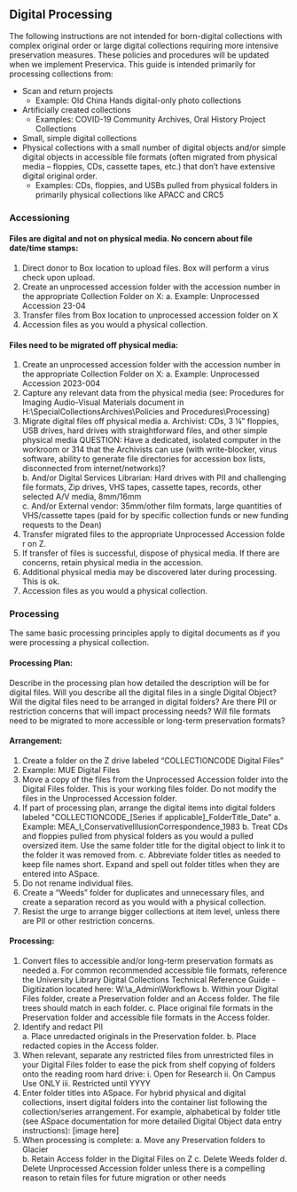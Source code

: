 ## Digital Processing

The following instructions are not intended for born-digital collections with complex original order or large digital collections requiring more intensive preservation measures. These policies and procedures will be updated when we implement Preservica. This guide is intended primarily for processing collections from:
- Scan and return projects
  - Example: Old China Hands digital-only photo collections
- Artificially created collections
  - Examples: COVID-19 Community Archives, Oral History Project Collections
- Small, simple digital collections
- Physical collections with a small number of digital objects and/or simple digital objects in accessible file formats (often migrated from physical media – floppies, CDs, cassette tapes, etc.) that don’t have extensive digital original order.
  - Examples: CDs, floppies, and USBs pulled from physical folders in primarily physical collections like APACC and CRC5
 
### Accessioning

#### Files are digital and not on physical media. No concern about file date/time stamps: 
1.	Direct donor to Box location to upload files. Box will perform a virus check upon upload.     
2.	Create an unprocessed accession folder with the accession number in the appropriate Collection Folder on X:
  a.	Example: Unprocessed Accession 23-04
3.	Transfer files from Box location to unprocessed accession folder on X
4.	Accession files as you would a physical collection.

#### Files need to be migrated off physical media:
1.	Create an unprocessed accession folder with the accession number in the appropriate Collection Folder on X:
  a.	Example: Unprocessed Accession 2023-004
2.	Capture any relevant data from the physical media (see: Procedures for Imaging Audio-Visual Materials document in H:\SpecialCollectionsArchives\Policies and Procedures\Processing)
3.	Migrate digital files off physical media
  a.	Archivist: CDs, 3 ¼” floppies, USB drives, hard drives with straightforward files, and other simple physical media QUESTION: Have a dedicated, isolated computer in the workroom or 314 that the Archivists can use (with write-blocker, virus software, ability to generate file directories for accession box lists, disconnected from internet/networks)?    
  b.	And/or Digital Services Librarian: Hard drives with PII and challenging file formats, Zip drives, VHS tapes, cassette tapes, records, other selected A/V media, 8mm/16mm   
  c.	And/or External vendor: 35mm/other film formats, large quantities of VHS/cassette tapes (paid for by specific collection funds or new funding requests to the Dean)
4.	Transfer migrated files to the appropriate Unprocessed Accession folde  r on Z.
5.	If transfer of files is successful, dispose of physical media. If there are concerns, retain physical media in the accession. 
6.	Additional physical media may be discovered later during processing. This is ok.
7.	Accession files as you would a physical collection.

### Processing

The same basic processing principles apply to digital documents as if you were processing a physical collection.

#### Processing Plan:
Describe in the processing plan how detailed the description will be for digital files. Will you describe all the digital files in a single Digital Object? Will the digital files need to be arranged in digital folders? Are there PII or restriction concerns that will impact processing needs? Will file formats need to be migrated to more accessible or long-term preservation formats?  

#### Arrangement:
1.	Create a folder on the Z drive labeled “COLLECTIONCODE Digital Files”
2.	Example: MUE Digital Files 
3.	Move a copy of the files from the Unprocessed Accession folder into the Digital Files folder. This is your working files folder. Do not modify the files in the Unprocessed Accession folder.
4.	If part of processing plan, arrange the digital items into digital folders labeled "COLLECTIONCODE_[Series if applicable]_FolderTitle_Date"
a.	Example: MEA_I_ConservativeIllusionCorrespondence_1983
b.	Treat CDs and floppies pulled from physical folders as you would a pulled oversized item. Use the same folder title for the digital object to link it to the folder it was removed from.
c.	Abbreviate folder titles as needed to keep file names short. Expand and spell out folder titles when they are entered into ASpace.   
5.	Do not rename individual files.
6.	Create a “Weeds” folder for duplicates and unnecessary files, and create a separation record as you would with a physical collection. 
7.	Resist the urge to arrange bigger collections at item level, unless there are PII or other restriction concerns. 

#### Processing:
1.	Convert files to accessible and/or long-term preservation formats as needed
  a.	For common recommended accessible file formats, reference the University Library Digital Collections Technical Reference Guide - Digitization located here: W:\a_Admin\Workflows
  b.	Within your Digital Files folder, create a Preservation folder and an Access folder. The file trees should match in each folder.
  c.	Place original file formats in the Preservation folder and accessible file formats in the Access folder. 
2.	Identify and redact PII  
  a.	Place unredacted originals in the Preservation folder.
  b.	Place redacted copies in the Access folder.
3.	When relevant, separate any restricted files from unrestricted files in your Digital Files folder to ease the pick from shelf copying of folders onto the reading room hard drive:
i.	Open for Research 
ii.	On Campus Use ONLY
iii.	Restricted until YYYY
4.	Enter folder titles into ASpace. For hybrid physical and digital collections, insert digital folders into the container list following the collection/series arrangement. For example, alphabetical by folder title (see ASpace documentation for more detailed Digital Object data entry instructions): 
 [image here]
5.	When processing is complete:
  a.	Move any Preservation folders to Glacier  
  b.	Retain Access folder in the Digital Files on Z
  c.	Delete Weeds folder
  d.	Delete Unprocessed Accession folder unless there is a compelling reason to retain files for future migration or other needs
 



